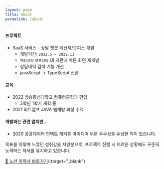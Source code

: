 ```yaml
---
layout: page
title: About
permalink: /about
---
```


#### 프로젝트

- SaaS 서비스 - 상담 챗봇 메신저/오피스 개발
  - 개발기간: `2022.5 ~ 2022.11`
  - `채팅상담` `챗봇상담` UI 개편에 따른 화면 재개발
  - 상담내역 검색 기능 개선
  - javaScript -> TypeScript 전환

#### 교육

- 2022 방송통신대학교 컴퓨터공학과 편입
  - 3학년 1학기 재학 중
- 2021 비트캠프 JAVA 웹개발 과정 수료

#### 개발과는 관련 없지만...

- 2020 공공데이터 언택트 해커톤 아이디어 부문 우수상을 수상한 적이 있습니다.


목표를 이루며 느꼈던 성취감을 자양분으로, 프로젝트 진행 시 어려운 상황에도 꾸준히 노력하는 자세를 유지하고 있습니다.

[📒 노션 이력서 바로가기](https://iridescent-draw-309.notion.site/Resume-ab19bbfa8ff1472182ade1129fb2addb){:target="\_blank"}

